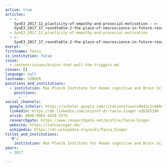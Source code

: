 ```yaml
---
active: true
articles:
  - >-
    SynE3_2017_11_plasticity-of-empathy-and-prosocial-motivation - >-
    SynE3_2017_17_roundtable-2-the-place-of-neuroscience-in-future-research-on-perpetrators-of-extreme-violence
  - SynE3_2017_11_plasticity-of-empathy-and-prosocial-motivation
  - >-
    SynE3_2017_17_roundtable-2-the-place-of-neuroscience-in-future-research-on-perpetrators-of-extreme-violence
exerpt: ''
firstname: Tania
is_institution: false
issue:
  - content/issues/brains-that-pull-the-triggers.md
issues: []
language: null
lastname: SINGER
positions_and_institutions:
  - institution: Max Planck Institute for Human cognitive and Brain Sciences
    positions:
      - ''
social_channels:
  google_scholar: https://scholar.google.com/citations?user=9m42c2cAAAAJ&hl=en
  linkedin: https://de.linkedin.com/in/prof-dr-tania-singer-a3b3b5190
  orcid: 0000-0002-4438-5374
  researchgate: https://www.researchgate.net/profile/Tania-Singer
  website: https://taniasinger.de/
  wikipedia: https://en.wikipedia.org/wiki/Tania_Singer
titles_and_institutions:
  '0':
    institution: Max Planck Institute for Human cognitive and Brain Sciences, Germany
years:
  - 2017

---
```

